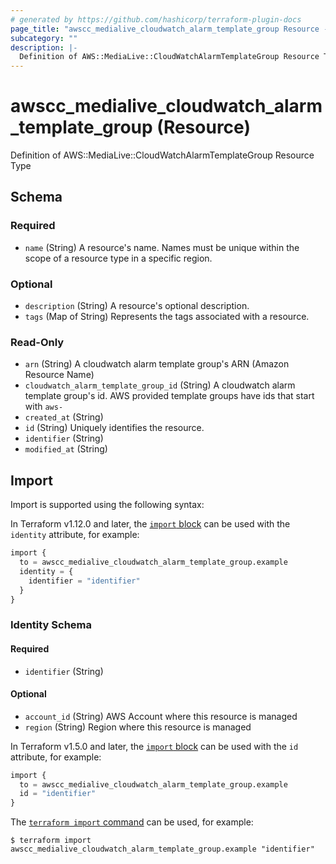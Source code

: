 ```yaml
---
# generated by https://github.com/hashicorp/terraform-plugin-docs
page_title: "awscc_medialive_cloudwatch_alarm_template_group Resource - terraform-provider-awscc"
subcategory: ""
description: |-
  Definition of AWS::MediaLive::CloudWatchAlarmTemplateGroup Resource Type
---
```


# awscc_medialive_cloudwatch_alarm_template_group (Resource)

Definition of AWS::MediaLive::CloudWatchAlarmTemplateGroup Resource Type



<!-- schema generated by tfplugindocs -->
## Schema

### Required

- `name` (String) A resource's name. Names must be unique within the scope of a resource type in a specific region.

### Optional

- `description` (String) A resource's optional description.
- `tags` (Map of String) Represents the tags associated with a resource.

### Read-Only

- `arn` (String) A cloudwatch alarm template group's ARN (Amazon Resource Name)
- `cloudwatch_alarm_template_group_id` (String) A cloudwatch alarm template group's id. AWS provided template groups have ids that start with `aws-`
- `created_at` (String)
- `id` (String) Uniquely identifies the resource.
- `identifier` (String)
- `modified_at` (String)

## Import

Import is supported using the following syntax:

In Terraform v1.12.0 and later, the [`import` block](https://developer.hashicorp.com/terraform/language/import) can be used with the `identity` attribute, for example:

```terraform
import {
  to = awscc_medialive_cloudwatch_alarm_template_group.example
  identity = {
    identifier = "identifier"
  }
}
```

<!-- schema generated by tfplugindocs -->
### Identity Schema

#### Required

- `identifier` (String)

#### Optional

- `account_id` (String) AWS Account where this resource is managed
- `region` (String) Region where this resource is managed

In Terraform v1.5.0 and later, the [`import` block](https://developer.hashicorp.com/terraform/language/import) can be used with the `id` attribute, for example:

```terraform
import {
  to = awscc_medialive_cloudwatch_alarm_template_group.example
  id = "identifier"
}
```

The [`terraform import` command](https://developer.hashicorp.com/terraform/cli/commands/import) can be used, for example:

```shell
$ terraform import awscc_medialive_cloudwatch_alarm_template_group.example "identifier"
```
